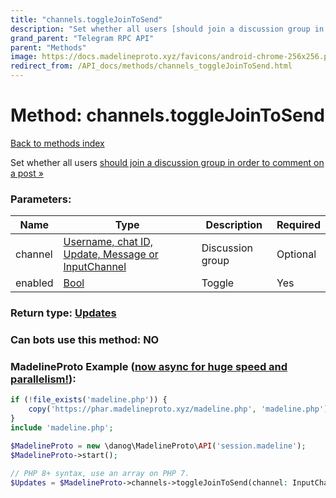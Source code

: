 ```yaml
---
title: "channels.toggleJoinToSend"
description: "Set whether all users [should join a discussion group in order to comment on a post »](https://core.telegram.org/api/discussion#requiring-users-to-join-the-group)"
grand_parent: "Telegram RPC API"
parent: "Methods"
image: https://docs.madelineproto.xyz/favicons/android-chrome-256x256.png
redirect_from: /API_docs/methods/channels_toggleJoinToSend.html
---
```

# Method: channels.toggleJoinToSend
[Back to methods index](index.html)



Set whether all users [should join a discussion group in order to comment on a post »](https://core.telegram.org/api/discussion#requiring-users-to-join-the-group)

### Parameters:

| Name     |    Type       | Description | Required |
|----------|---------------|-------------|----------|
|channel|[Username, chat ID, Update, Message or InputChannel](/API_docs/types/InputChannel.html) | Discussion group | Optional|
|enabled|[Bool](/API_docs/types/Bool.html) | Toggle | Yes|


### Return type: [Updates](/API_docs/types/Updates.html)

### Can bots use this method: **NO**


### MadelineProto Example ([now async for huge speed and parallelism!](https://docs.madelineproto.xyz/docs/ASYNC.html)):


```php
if (!file_exists('madeline.php')) {
    copy('https://phar.madelineproto.xyz/madeline.php', 'madeline.php');
}
include 'madeline.php';

$MadelineProto = new \danog\MadelineProto\API('session.madeline');
$MadelineProto->start();

// PHP 8+ syntax, use an array on PHP 7.
$Updates = $MadelineProto->channels->toggleJoinToSend(channel: InputChannel, enabled: Bool, );
```

